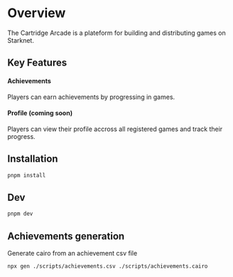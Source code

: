 # Overview

The Cartridge Arcade is a plateform for building and distributing games on Starknet.

## Key Features

#### Achievements

Players can earn achievements by progressing in games.

#### Profile (coming soon)

Players can view their profile accross all registered games and track their progress.


## Installation 
```bash
pnpm install
```

## Dev
```bash
pnpm dev
```

## Achievements generation
Generate cairo from an achievement csv file
```bash
npx gen ./scripts/achievements.csv ./scripts/achievements.cairo
```
